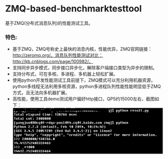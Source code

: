 ZMQ-based-benchmarktesttool
===========================

基于ZMQ(分布式消息队列)的性能测试工具。    

### 特色:
* 基于ZMQ，ZMQ号称史上最快的消息内核，性能优异，ZMQ官网链接：http://zeromq.org/。消息队列性能测试对比：http://kb.cnblogs.com/page/100982/。
* 支持同步异步模式，同步接口异步化，解除客户端接口类型为异步的限制。
* 支持分布式，可在多核、多进程、多机器上轻松扩展。
* 使用python开发性能测试工具前提下，ZMQ模式可以充分利用机器资源，python多线程无法利用多核资源，python多进程队列性能性能明显低于ZMQ方式，且无法向多机器扩展。
* 高性能，使用工具demo测试用户偏好http接口，QPS约15000左右，截图如下：
![image](screenshot/001.png) 
